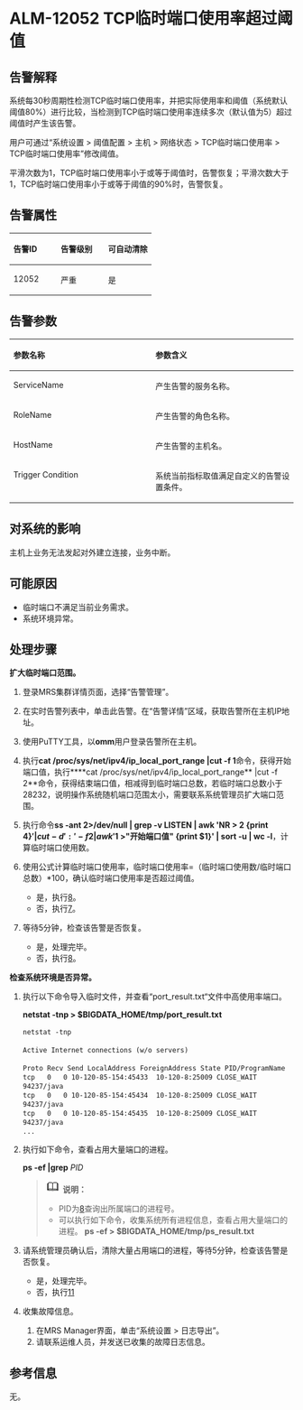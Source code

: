 # ALM-12052 TCP临时端口使用率超过阈值<a name="alm_12052"></a>

## 告警解释<a name="zh-cn_topic_0191813905_zh-cn_topic_0087039394_section41396267"></a>

系统每30秒周期性检测TCP临时端口使用率，并把实际使用率和阈值（系统默认阈值80%）进行比较，当检测到TCP临时端口使用率连续多次（默认值为5）超过阈值时产生该告警。

用户可通过“系统设置 \> 阈值配置 \> 主机 \> 网络状态 \> TCP临时端口使用率 \> TCP临时端口使用率”修改阈值。

平滑次数为1，TCP临时端口使用率小于或等于阈值时，告警恢复；平滑次数大于1，TCP临时端口使用率小于或等于阈值的90%时，告警恢复。

## 告警属性<a name="zh-cn_topic_0191813905_zh-cn_topic_0087039394_section37022085"></a>

<a name="zh-cn_topic_0191813905_zh-cn_topic_0087039394_table52321376"></a>
<table><thead align="left"><tr id="zh-cn_topic_0191813905_zh-cn_topic_0087039394_row39266406"><th class="cellrowborder" valign="top" width="33.33333333333333%" id="mcps1.1.4.1.1"><p id="zh-cn_topic_0191813905_zh-cn_topic_0087039394_p26462316"><a name="zh-cn_topic_0191813905_zh-cn_topic_0087039394_p26462316"></a><a name="zh-cn_topic_0191813905_zh-cn_topic_0087039394_p26462316"></a>告警ID</p>
</th>
<th class="cellrowborder" valign="top" width="33.33333333333333%" id="mcps1.1.4.1.2"><p id="zh-cn_topic_0191813905_zh-cn_topic_0087039394_p63072822"><a name="zh-cn_topic_0191813905_zh-cn_topic_0087039394_p63072822"></a><a name="zh-cn_topic_0191813905_zh-cn_topic_0087039394_p63072822"></a>告警级别</p>
</th>
<th class="cellrowborder" valign="top" width="33.33333333333333%" id="mcps1.1.4.1.3"><p id="zh-cn_topic_0191813905_zh-cn_topic_0087039394_p8624940"><a name="zh-cn_topic_0191813905_zh-cn_topic_0087039394_p8624940"></a><a name="zh-cn_topic_0191813905_zh-cn_topic_0087039394_p8624940"></a>可自动清除</p>
</th>
</tr>
</thead>
<tbody><tr id="zh-cn_topic_0191813905_zh-cn_topic_0087039394_row27531576"><td class="cellrowborder" valign="top" width="33.33333333333333%" headers="mcps1.1.4.1.1 "><p id="zh-cn_topic_0191813905_zh-cn_topic_0087039394_p15465151"><a name="zh-cn_topic_0191813905_zh-cn_topic_0087039394_p15465151"></a><a name="zh-cn_topic_0191813905_zh-cn_topic_0087039394_p15465151"></a>12052</p>
</td>
<td class="cellrowborder" valign="top" width="33.33333333333333%" headers="mcps1.1.4.1.2 "><p id="zh-cn_topic_0191813905_zh-cn_topic_0087039394_p44717739"><a name="zh-cn_topic_0191813905_zh-cn_topic_0087039394_p44717739"></a><a name="zh-cn_topic_0191813905_zh-cn_topic_0087039394_p44717739"></a>严重</p>
</td>
<td class="cellrowborder" valign="top" width="33.33333333333333%" headers="mcps1.1.4.1.3 "><p id="zh-cn_topic_0191813905_zh-cn_topic_0087039394_p65367140"><a name="zh-cn_topic_0191813905_zh-cn_topic_0087039394_p65367140"></a><a name="zh-cn_topic_0191813905_zh-cn_topic_0087039394_p65367140"></a>是</p>
</td>
</tr>
</tbody>
</table>

## 告警参数<a name="zh-cn_topic_0191813905_zh-cn_topic_0087039394_section64763312"></a>

<a name="zh-cn_topic_0191813905_zh-cn_topic_0087039394_table60246993"></a>
<table><thead align="left"><tr id="zh-cn_topic_0191813905_zh-cn_topic_0087039394_row16742709"><th class="cellrowborder" valign="top" width="50%" id="mcps1.1.3.1.1"><p id="zh-cn_topic_0191813905_zh-cn_topic_0087039394_p13982213"><a name="zh-cn_topic_0191813905_zh-cn_topic_0087039394_p13982213"></a><a name="zh-cn_topic_0191813905_zh-cn_topic_0087039394_p13982213"></a>参数名称</p>
</th>
<th class="cellrowborder" valign="top" width="50%" id="mcps1.1.3.1.2"><p id="zh-cn_topic_0191813905_zh-cn_topic_0087039394_p58817486"><a name="zh-cn_topic_0191813905_zh-cn_topic_0087039394_p58817486"></a><a name="zh-cn_topic_0191813905_zh-cn_topic_0087039394_p58817486"></a>参数含义</p>
</th>
</tr>
</thead>
<tbody><tr id="zh-cn_topic_0191813905_zh-cn_topic_0087039394_row66595895"><td class="cellrowborder" valign="top" width="50%" headers="mcps1.1.3.1.1 "><p id="zh-cn_topic_0191813905_zh-cn_topic_0087039394_p25558376"><a name="zh-cn_topic_0191813905_zh-cn_topic_0087039394_p25558376"></a><a name="zh-cn_topic_0191813905_zh-cn_topic_0087039394_p25558376"></a>ServiceName</p>
</td>
<td class="cellrowborder" valign="top" width="50%" headers="mcps1.1.3.1.2 "><p id="zh-cn_topic_0191813905_zh-cn_topic_0087039394_p56962570"><a name="zh-cn_topic_0191813905_zh-cn_topic_0087039394_p56962570"></a><a name="zh-cn_topic_0191813905_zh-cn_topic_0087039394_p56962570"></a>产生告警的服务名称。</p>
</td>
</tr>
<tr id="zh-cn_topic_0191813905_zh-cn_topic_0087039394_row42901084"><td class="cellrowborder" valign="top" width="50%" headers="mcps1.1.3.1.1 "><p id="zh-cn_topic_0191813905_zh-cn_topic_0087039394_p52435818"><a name="zh-cn_topic_0191813905_zh-cn_topic_0087039394_p52435818"></a><a name="zh-cn_topic_0191813905_zh-cn_topic_0087039394_p52435818"></a>RoleName</p>
</td>
<td class="cellrowborder" valign="top" width="50%" headers="mcps1.1.3.1.2 "><p id="zh-cn_topic_0191813905_zh-cn_topic_0087039394_p19442876"><a name="zh-cn_topic_0191813905_zh-cn_topic_0087039394_p19442876"></a><a name="zh-cn_topic_0191813905_zh-cn_topic_0087039394_p19442876"></a>产生告警的角色名称。</p>
</td>
</tr>
<tr id="zh-cn_topic_0191813905_zh-cn_topic_0087039394_row40768163"><td class="cellrowborder" valign="top" width="50%" headers="mcps1.1.3.1.1 "><p id="zh-cn_topic_0191813905_zh-cn_topic_0087039394_p13886870"><a name="zh-cn_topic_0191813905_zh-cn_topic_0087039394_p13886870"></a><a name="zh-cn_topic_0191813905_zh-cn_topic_0087039394_p13886870"></a>HostName</p>
</td>
<td class="cellrowborder" valign="top" width="50%" headers="mcps1.1.3.1.2 "><p id="zh-cn_topic_0191813905_zh-cn_topic_0087039394_p51094723"><a name="zh-cn_topic_0191813905_zh-cn_topic_0087039394_p51094723"></a><a name="zh-cn_topic_0191813905_zh-cn_topic_0087039394_p51094723"></a>产生告警的主机名。</p>
</td>
</tr>
<tr id="zh-cn_topic_0191813905_zh-cn_topic_0087039394_row57199326"><td class="cellrowborder" valign="top" width="50%" headers="mcps1.1.3.1.1 "><p id="zh-cn_topic_0191813905_zh-cn_topic_0087039394_p2633810"><a name="zh-cn_topic_0191813905_zh-cn_topic_0087039394_p2633810"></a><a name="zh-cn_topic_0191813905_zh-cn_topic_0087039394_p2633810"></a>Trigger Condition</p>
</td>
<td class="cellrowborder" valign="top" width="50%" headers="mcps1.1.3.1.2 "><p id="zh-cn_topic_0191813905_zh-cn_topic_0087039394_p12012051"><a name="zh-cn_topic_0191813905_zh-cn_topic_0087039394_p12012051"></a><a name="zh-cn_topic_0191813905_zh-cn_topic_0087039394_p12012051"></a>系统当前指标取值满足自定义的告警设置条件。</p>
</td>
</tr>
</tbody>
</table>

## 对系统的影响<a name="zh-cn_topic_0191813905_zh-cn_topic_0087039394_section45998902"></a>

主机上业务无法发起对外建立连接，业务中断。

## 可能原因<a name="zh-cn_topic_0191813905_zh-cn_topic_0087039394_section11336934"></a>

-   临时端口不满足当前业务需求。
-   系统环境异常。

## 处理步骤<a name="zh-cn_topic_0191813905_zh-cn_topic_0087039394_section34923547"></a>

**扩大临时端口范围。**

1.  登录MRS集群详情页面，选择“告警管理”。
2.  在实时告警列表中，单击此告警。在“告警详情”区域，获取告警所在主机IP地址。
3.  使用PuTTY工具，以**omm**用户登录告警所在主机。
4.  执行**cat /proc/sys/net/ipv4/ip\_local\_port\_range |cut -f 1**命令，获得开始端口值，执行****cat /proc/sys/net/ipv4/ip\_local\_port\_range**  |cut -f 2**命令，获得结束端口值，相减得到临时端口总数，若临时端口总数小于28232，说明操作系统随机端口范围太小，需要联系系统管理员扩大端口范围。
5.  执行命令**ss -ant 2\>/dev/null | grep -v LISTEN | awk 'NR \> 2 \{print $4\}'|cut -d ':' -f 2 | awk '$1 \>"开始端口值" \{print $1\}' | sort -u | wc -l**，计算临时端口使用数。
6.  使用公式计算临时端口使用率，临时端口使用率=（临时端口使用数/临时端口总数）\*100，确认临时端口使用率是否超过阈值。
    -   是，执行[8](#zh-cn_topic_0191813905_zh-cn_topic_0087039394_li62811777151245)。
    -   否，执行[7](#zh-cn_topic_0191813905_zh-cn_topic_0087039394_li5574623151245)。

7.  <a name="zh-cn_topic_0191813905_zh-cn_topic_0087039394_li5574623151245"></a>等待5分钟，检查该告警是否恢复。
    -   是，处理完毕。
    -   否，执行[8](#zh-cn_topic_0191813905_zh-cn_topic_0087039394_li62811777151245)。


**检查系统环境是否异常。**

1.  <a name="zh-cn_topic_0191813905_zh-cn_topic_0087039394_li62811777151245"></a>执行以下命令导入临时文件，并查看“port\_result.txt“文件中高使用率端口。

    **netstat -tnp \> $BIGDATA\_HOME/tmp/port\_result.txt**

    ```
    netstat -tnp 
    
    Active Internet connections (w/o servers)
    
    Proto Recv Send LocalAddress ForeignAddress State PID/ProgramName tcp   0   0 10-120-85-154:45433  10-120-8:25009 CLOSE_WAIT 94237/java 
    tcp   0   0 10-120-85-154:45434  10-120-8:25009 CLOSE_WAIT 94237/java 
    tcp   0   0 10-120-85-154:45435  10-120-8:25009 CLOSE_WAIT 94237/java 
    ...
    ```

2.  执行如下命令，查看占用大量端口的进程。

    **ps -ef |grep** _PID_

    >![](public_sys-resources/icon-note.gif) **说明：** 
    >-   PID为[8](#zh-cn_topic_0191813905_zh-cn_topic_0087039394_li62811777151245)查询出所属端口的进程号。
    >-   可以执行如下命令，收集系统所有进程信息，查看占用大量端口的进程。
    >    **ps -ef \> $BIGDATA\_HOME/tmp/ps\_result.txt**

3.  请系统管理员确认后，清除大量占用端口的进程，等待5分钟，检查该告警是否恢复。
    -   是，处理完毕。
    -   否，执行[11](#zh-cn_topic_0191813905_li572522141314)

4.  <a name="zh-cn_topic_0191813905_li572522141314"></a>收集故障信息。
    1.  在MRS Manager界面，单击“系统设置 \> 日志导出”。
    2.  请联系运维人员，并发送已收集的故障日志信息。


## 参考信息<a name="zh-cn_topic_0191813905_zh-cn_topic_0087039394_section45876468"></a>

无。

